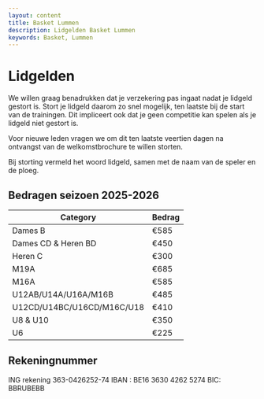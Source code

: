 ```yaml
---
layout: content
title: Basket Lummen
description: Lidgelden Basket Lummen
keywords: Basket, Lummen
---
```


# Lidgelden

We willen graag benadrukken dat je verzekering pas ingaat nadat je lidgeld gestort is. Stort je lidgeld daarom zo snel mogelijk, ten laatste bij de start van de trainingen. Dit impliceert ook dat je geen competitie kan spelen als je lidgeld niet gestort is.

Voor nieuwe leden vragen we om dit ten laatste veertien dagen na ontvangst van de welkomstbrochure te willen storten.

Bij storting vermeld het woord lidgeld, samen met de naam van de speler en de ploeg.

## Bedragen seizoen 2025-2026

| Category                    | Bedrag  |
|-----------------------------|---------|
| Dames B                     | €585    |
| Dames CD & Heren BD         | €450    |
| Heren C                     | €300    |
| M19A                        | €685    |
| M16A                        | €585    |
| U12AB/U14A/U16A/M16B        | €485    |
| U12CD/U14BC/U16CD/M16C/U18  | €410    |
| U8 & U10                    | €350    |
| U6                          | €225    |

## Rekeningnummer

ING rekening 363-0426252-74 
IBAN : BE16 3630 4262 5274
BIC: BBRUBEBB